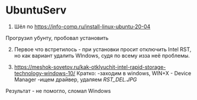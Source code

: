 # UbuntuServ

1) Шёл по https://info-comp.ru/install-linux-ubuntu-20-04

Прогрузил убунту, пробовал установить

2) Первое что встретилось - при установки просит отключить Intel RST, но как вариант удалить WIndows, судя по всему изза неё проблемы.

3) https://meshok-sovetov.ru/kak-otklyuchit-intel-rapid-storage-technology-windows-10/
Кратко:
-заходим в windows, WIN+X - Device Manager
-ищем драйвер, удаляем *RST_DEL.JPG*

Результат - не помогло, сломал Windows